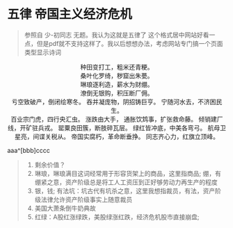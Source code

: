 # 五律 帝国主义经济危机
> 参照自 少-初同志 无题。我认为这就是五律了 
> 这个格式居中网站好看一点，但是pdf就不支持这样了。我以后想想办法，考虑网站专门搞一个页面类型显示诗词

<center>
种田变打工，粗米还青粳。<br/>
桑叶化罗绮，秽窟出朱甍。<br/>
琳琅逐利造，薪水为财绷。<br/>
潦倒无银购，积压断厂佣。<br/>
亏空致破产，倒闭绘寒冬。
吞并凝庞物，阴招铸巨亨。
宁随河水去，不济困民生。<br/>
百业宗门虎，四行央汇虫。
涨跌由大手，
通胀饮鸩事，扩张救命藤。
倾销建厂线，开矿驻兵戎。
罂粟良田簇，断肢碎瓦层。
绿红皆冲底，中美各弯弓。
航母卫星亮，间谍关税从。
帝国实腐朽，革命断垂挣。
同志齐心力，红旗立顶峰。
</center>

aaa^[bbb]cccc

> 1. 剩余价值？
> 1. 琳琅，琳琅满目这词经常用于形容货架上的商品，这里指商品; 绷，有绷紧之意，资产阶级总是将工人工资压到正好够劳动力再生产的程度
> 2. 银，钱; 有法坑：坑古代有坑杀之意，这里我想指裁员，有法，资产阶级法律允许资产阶级事实上随意裁员 
> 3. 美国大萧条倒牛奶典故
> 4. 红绿：A股红涨绿跌，美股绿涨红跌，经济危机股市直接崩盘; 
<!--stackedit_data:
eyJoaXN0b3J5IjpbMTM3NzgwNzUyOSwtMTA4MDkyODI2MCw0Nz
MxNzcwMzEsMTU1MTI3NTQ5MSwtMjA5OTM5MDMzMywtMTAwNzM5
MTk3OCwtMTQzMDgxNjA1NiwxMjE0NDAwNzU2LDg2NDA2OTE1Ny
wtMzc4Nzc2NTgzLDExMzIxOTU2NTAsLTU1NjcwMjQ4OCw5MDU0
NjEyNywxNTczMTM2MDAyLC0xMzg2MTc5MDIzLC0yMTI4NDU3NT
UxLDE0MzU3NTg4MCwxOTIxNjg0MzY4XX0=
-->
